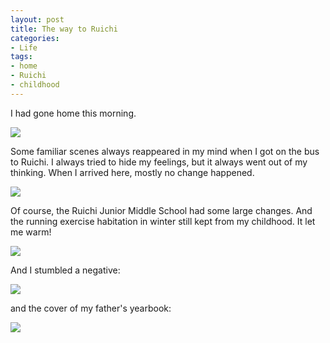 ```yaml
---
layout: post
title: The way to Ruichi 
categories:
- Life
tags:
- home
- Ruichi
- childhood
---
```


I had gone home this morning. 

![](http://i1154.photobucket.com/albums/p531/luolinjia/blog%20images/1_zpsde1a96c0.jpg)  

Some familiar scenes always reappeared in my mind when I got on the bus to Ruichi. I always tried to hide my feelings, but it always went out of my thinking. When I arrived here, mostly no change happened.  

![](http://i1154.photobucket.com/albums/p531/luolinjia/blog%20images/2_zps81827ccd.jpg)  

Of course, the Ruichi Junior Middle School had some large changes. And the running exercise habitation in winter still kept from my childhood. It let me warm!  

![](http://i1154.photobucket.com/albums/p531/luolinjia/blog%20images/5_zps01df8af9.jpg)  

And I stumbled a negative:  

![](http://i1154.photobucket.com/albums/p531/luolinjia/blog%20images/6_zps4c5fbbdb.jpg)  

and the cover of my father's yearbook:  

![](http://i1154.photobucket.com/albums/p531/luolinjia/blog%20images/4_zpsd2f3651c.jpg)
